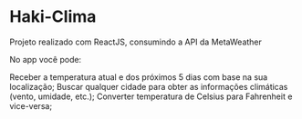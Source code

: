 # Haki-Clima


<p> Projeto realizado com ReactJS, consumindo a API da MetaWeather </p>

No app você pode:

Receber a temperatura atual e dos próximos 5 dias com base na sua localização;
Buscar qualquer cidade para obter as informações climáticas (vento, umidade, etc.);
Converter temperatura de Celsius para Fahrenheit e vice-versa;
